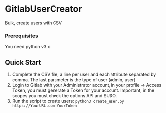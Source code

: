 # GitlabUserCreator
Bulk, create users with CSV
<br>
### Prerequisites
You need python v3.x
<br>
## Quick Start
1. Complete the CSV file, a line per user and each attribute separated by comma. The last parameter is the type of user (admin, user)
2. Login to Gitlab with your Administrator account, in your profile -> Access Token, you must generate a Token for your account. Important, in the scopes you must check the options API and SUDO.
3. Run the script to create users: ```python3 create_user.py https://YourURL.com YourToken```
